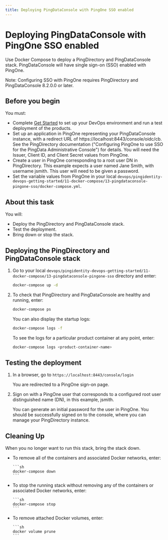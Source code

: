 ```yaml
---
title: Deploying PingDataConsole with PingOne SSO enabled
---
```

# Deploying PingDataConsole with PingOne SSO enabled

Use Docker Compose to deploy a PingDirectory and PingDataConsole stack. PingDataConsole will have single sign-on (SSO) enabled with PingOne.

Note: Configuring SSO with PingOne requires PingDirectory and PingDataConsole 8.2.0.0 or later.

## Before you begin

You must:

* Complete [Get Started](../get-started/introduction.md) to set up your DevOps environment and run a test deployment of the products.
* Set up an application in PingOne representing your PingDataConsole instance, with a redirect URL of https://localhost:8443/console/oidc/cb. See the PingDirectory documentation ("Configuring PingOne to use SSO for the PingData Administrative Console") for details. You will need the Issuer, Client ID, and Client Secret values from PingOne.
* Create a user in PingOne corresponding to a root user DN in PingDirectory. This example expects a user named Jane Smith, with username jsmith. This user will need to be given a password.
* Set the variable values from PingOne in your local `devops/pingidentity-devops-getting-started/11-docker-compose/13-pingdataconsole-pingone-sso/docker-compose.yml`.

## About this task

You will:

* Deploy the PingDirectory and PingDataConsole stack.
* Test the deployment.
* Bring down or stop the stack.

## Deploying the PingDirectory and PingDataConsole stack

1. Go to your local `devops/pingidentity-devops-getting-started/11-docker-compose/13-pingdataconsole-pingone-sso` directory and enter:

      ```sh
      docker-compose up -d
      ```

1. To check that PingDirectory and PingDataConsole are healthy and running, enter:

      ```sh
      docker-compose ps
      ```

      You can also display the startup logs:

      ```sh
      docker-compose logs -f
      ```

      To see the logs for a particular product container at any point, enter:

      ```sh
      docker-compose logs <product-container-name>
      ```

## Testing the deployment

1. In a browser, go to `https://localhost:8443/console/login`

      You are redirected to a PingOne sign-on page.

1. Sign on with a PingOne user that corresponds to a configured root user distinguished name (DN), in this example, jsmith.

      You can generate an initial password for the user in PingOne. You should be successfully signed on to the console, where you can manage your PingDirectory instance.

## Cleaning Up

When you no longer want to run this stack, bring the stack down.

* To remove all of the containers and associated Docker networks, enter:

      ```sh
      docker-compose down
      ```

* To stop the running stack without removing any of the containers or associated Docker networks, enter:

      ```sh
      docker-compose stop
      ```

* To remove attached Docker volumes, enter:

      ```sh
      docker volume prune
      ```
